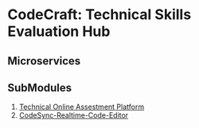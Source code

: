 # CodeCraft: Technical Skills Evaluation Hub

## Microservices


## SubModules

1. [Technical Online Assestment Platform]()
2. [CodeSync-Realtime-Code-Editor](https://github.com/Elysian01/CodeSync-Realtime-Code-Editor)
